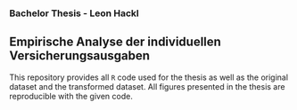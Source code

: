 ### Bachelor Thesis - Leon Hackl
## Empirische Analyse der individuellen Versicherungsausgaben
This repository provides all `R` code used for the thesis as well as the original dataset and the transformed dataset. All figures presented in the thesis are reproducible with the given code.
